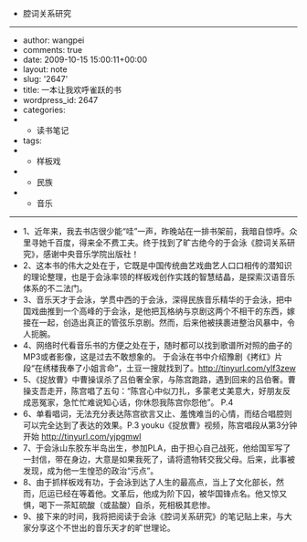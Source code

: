 - 腔词关系研究
- ---
- author: wangpei
- comments: true
- date: 2009-10-15 15:00:11+00:00
- layout: note
- slug: '2647'
- title: 一本让我欢呼雀跃的书
- wordpress_id: 2647
- categories:
- - 读书笔记
- tags:
- - 样板戏
- - 民族
- - 音乐
- ---
- 1、近年来，我去书店很少能“哇”一声，昨晚站在一排书架前，我暗自惊呼。众里寻她千百度，得来全不费工夫。终于找到了旷古绝今的于会泳《腔词关系研究》，感谢中央音乐学院出版社！
- 2、这本书的伟大之处在于，它既是中国传统曲艺戏曲艺人口口相传的潜知识的理论整理，也是于会泳率领的样板戏创作实践的智慧结晶，是探索汉语音乐体系的不二法门。
- 3、音乐天才于会泳，学贯中西的于会泳，深得民族音乐精华的于会泳，把中国戏曲推到一个高峰的于会泳，是他把瓦格纳与京剧这两个不相干的东西，嫁接在一起，创造出真正的管弦乐京剧。然而，后来他被挟裹进整治风暴中，令人扼腕。
- 4、网络时代看音乐书的方便之处在于，随时都可以找到歌谱所对照的曲子的MP3或者影像，这是过去不敢想象的。 于会泳在书中介绍豫剧《拷红》片段“在绣楼我奉了小姐言命”，土豆一搜就找到了。http://tinyurl.com/ylf3zew
- 5、《捉放曹》中曹操误杀了吕伯奢全家，与陈宫跑路，遇到回来的吕伯奢。曹操支吾走开，陈宫唱了五句：“陈宫心中似刀扎，多蒙老丈美意大，好朋友反成恶冤家，急忙忙难说知心话，你休怨我陈宫你怨他”。 P.4
- 6、单看唱词，无法充分表达陈宫欲言又止、羞愧难当的心情，而结合唱腔则可以完全达到了表达的效果。P.3 youku《捉放曹》视频，陈宫唱段从第3分钟开始 http://tinyurl.com/yjpgmwl
- 7、于会泳山东胶东半岛出生，参加PLA，由于担心自己战死，他给国军写了一封信，带在身边，大意是如果我死了，请将遗物转交我父母。后来，此事被发现，成为他一生惶恐的政治“污点”。
- 8、由于抓样板戏有功，于会泳到达了人生的最高点，当上了文化部长，然而，厄运已经在等着他。文革后，他成为阶下囚，被华国锋点名。他又惊又惧，喝下一茶缸硫酸（或盐酸）自杀，死相极其悲惨。
- 9、接下来的时间，我将把阅读于会泳《腔词关系研究》的笔记贴上来，与大家分享这个不世出的音乐天才的旷世理论。
